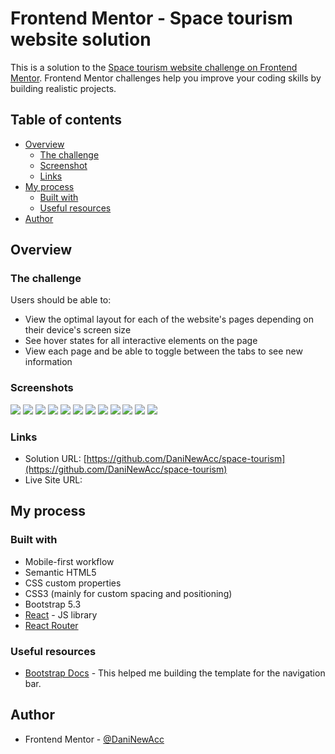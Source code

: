 # Frontend Mentor - Space tourism website solution

This is a solution to the [Space tourism website challenge on Frontend Mentor](https://www.frontendmentor.io/challenges/space-tourism-multipage-website-gRWj1URZ3). Frontend Mentor challenges help you improve your coding skills by building realistic projects. 

## Table of contents

- [Overview](#overview)
  - [The challenge](#the-challenge)
  - [Screenshot](#screenshot)
  - [Links](#links)
- [My process](#my-process)
  - [Built with](#built-with)
  - [Useful resources](#useful-resources)
- [Author](#author)


## Overview

### The challenge

Users should be able to:

- View the optimal layout for each of the website's pages depending on their device's screen size
- See hover states for all interactive elements on the page
- View each page and be able to toggle between the tabs to see new information

### Screenshots

![](./screenshots/desktop-design-1.PNG)
![](./screenshots/desktop-design-2.PNG)
![](./screenshots/desktop-design-3.PNG)
![](./screenshots/desktop-design-4.PNG)
![](./screenshots/tablet-design-1.PNG)
![](./screenshots/tablet-design-2.PNG)
![](./screenshots/tablet-design-3.PNG)
![](./screenshots/tablet-design-4.PNG)
![](./screenshots/mobile-design-1.PNG)
![](./screenshots/mobile-design-2.PNG)
![](./screenshots/mobile-design-3.PNG)
![](./screenshots/mobile-design-4.PNG)


### Links

- Solution URL: [https://github.com/DaniNewAcc/space-tourism](https://github.com/DaniNewAcc/space-tourism)
- Live Site URL: [](https://your-live-site-url.com)

## My process

### Built with

- Mobile-first workflow
- Semantic HTML5
- CSS custom properties
- CSS3 (mainly for custom spacing and positioning)
- Bootstrap 5.3
- [React](https://reactjs.org/) - JS library
- [React Router](https://reactrouter.com/)

### Useful resources

- [Bootstrap Docs](https://getbootstrap.com/docs/5.3/components/navbar/) - This helped me building the template for the navigation bar.

## Author

- Frontend Mentor - [@DaniNewAcc](https://www.frontendmentor.io/profile/DaniNewAcc)


